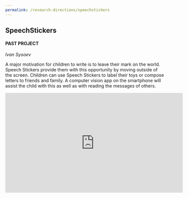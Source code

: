 ```yaml
---
permalink: /research-directions/speechstickers
---
```


## SpeechStickers
#### PAST PROJECT
*Ivan Sysoev*

A major motivation for children to write is to leave their mark on the world. Speech Stickers provide them with this opportunity by moving outside of the screen. Children can use Speech Stickers to label their toys or compose letters to friends and family. A computer vision app on the smartphone will assist the child with this as well as with reading the messages of others.

<iframe width="560" height="315" src="https://www.youtube.com/embed/Y_vYMs5z0ko?ecver=1" frameborder="0" allowfullscreen></iframe>
